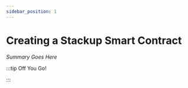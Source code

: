 ```yaml
---
sidebar_position: 1
---
```


# Creating a Stackup Smart Contract

_Summary Goes Here_

:::tip Off You Go!

<QuestButton text="Happy Questing" link='' />

:::

